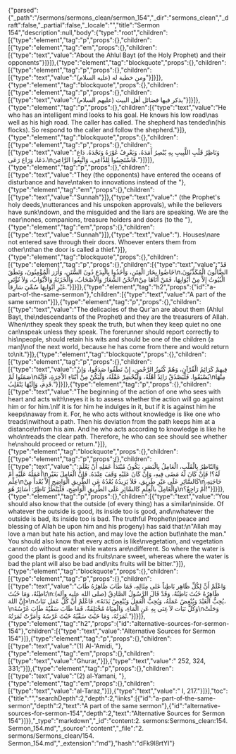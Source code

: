 {"parsed":{"_path":"/sermons/sermons_clean/sermon_154","_dir":"sermons_clean","_draft":false,"_partial":false,"_locale":"","title":"Sermon 154","description":null,"body":{"type":"root","children":[{"type":"element","tag":"p","props":{},"children":[{"type":"element","tag":"em","props":{},"children":[{"type":"text","value":"About the Ahlul Bayt (of the Holy Prophet) and their opponents"}]}]},{"type":"element","tag":"blockquote","props":{},"children":[{"type":"element","tag":"p","props":{},"children":[{"type":"text","value":"ومن خطبة له (عليه السلام)"}]}]},{"type":"element","tag":"blockquote","props":{},"children":[{"type":"element","tag":"p","props":{},"children":[{"type":"text","value":"يذكر فيها فضائل أهل البيت (عليهم السلام)"}]}]},{"type":"element","tag":"p","props":{},"children":[{"type":"text","value":"He who has an intelligent mind looks to his goal. He knows his low road\nas well as his high road. The caller has called. The shepherd has tended\n(his flocks). So respond to the caller and follow the shepherd."}]},{"type":"element","tag":"blockquote","props":{},"children":[{"type":"element","tag":"p","props":{},"children":[{"type":"text","value":"وَنَاظِرُ قَلْبِ اللَّبِيبِ بِهِ يُبْصِرُ أَمَدَهُ، وَيَعْرِفُ غَوْرَهُ وَنَجْدَهُ. دَاع دَعَا، وَرَاع رَعَى،\nفَاسْتَجِيبُوا لِلدَّاعِي، وَاتَّبِعُوا الرَّاعِيَ."}]}]},{"type":"element","tag":"p","props":{},"children":[{"type":"text","value":"They (the opponents) have entered the oceans of disturbance and have\ntaken to innovations instead of the "},{"type":"element","tag":"em","props":{},"children":[{"type":"text","value":"Sunnah"}]},{"type":"text","value":" (the Prophet's holy deeds,\nutterances and his unspoken approvals), while the believers have sunk\ndown, and the misguided and the liars are speaking. We are the near\nones, companions, treasure holders and doors (to the "},{"type":"element","tag":"em","props":{},"children":[{"type":"text","value":"Sunnah"}]},{"type":"text","value":"). Houses\nare not entered save through their doors. Whoever enters them from other\nthan the door is called a thief."}]},{"type":"element","tag":"blockquote","props":{},"children":[{"type":"element","tag":"p","props":{},"children":[{"type":"text","value":"قَدْ خَاضُوا بِحَارَ الْفِتَنِ، وَأَخَذُوا بِالْبِدَعِ دُونَ السُّنَنِ، وَأَرَز الْمُؤْمِنُونَ، وَنَطَقَ\nالضَّالُّونَ الْمُكَذِّبُونَ. نَحْنُ الشِّعَارُ وَالاْصْحَابُ، وَالْخَزَنَةُ وَالاْبْوَابُ، وَلاَ تُؤْتَى\nالْبُيُوتُ إِلاَّ مِنْ أَبْوَابِهَا، فَمَنْ أَتَاهَا مِنْ غَيْرِ أَبْوَابِهَا سُمِّيَ سَارِقاً."}]}]},{"type":"element","tag":"h2","props":{"id":"a-part-of-the-same-sermon"},"children":[{"type":"text","value":"A part of the same sermon"}]},{"type":"element","tag":"p","props":{},"children":[{"type":"text","value":"The delicacies of the Qur'an are about them (Ahlul Bayt, the\ndescendants of the Prophet) and they are the treasurers of Allah. When\nthey speak they speak the truth, but when they keep quiet no one can\nspeak unless they speak. The forerunner should report correctly to his\npeople, should retain his wits and should be one of the children (a man)\nof the next world, because he has come from there and would return to\nit."}]},{"type":"element","tag":"blockquote","props":{},"children":[{"type":"element","tag":"p","props":{},"children":[{"type":"text","value":"فِيهِمْ كَرَائِمُ الْقُرْآنِ، وَهُمْ كُنُوزُ الرَّحْمنِ، إِنْ نَطَقُوا صَدَقُوا، وَإِنْ صَمَتُوا لَمْ\nيُسْبَقُوا. فَلْيَصْدُقْ رَائِدٌ أَهْلَهُ، وَلْيُحْضِرْ عَقْلَهُ، وَلْيَكُنْ مِنْ أَبْنَاءِ الاْخِرَةِ، فَإِنَّهُ\nمِنْهَا قَدِمَ، وَإِلَيْهَا يَنْقَلِبُ."}]}]},{"type":"element","tag":"p","props":{},"children":[{"type":"text","value":"The beginning of the action of one who sees with heart and acts with\neyes it is to assess whether the action will go against him or for him.\nIf it is for him he indulges in it, but if it is against him he keeps\naway from it. For, he who acts without knowledge is like one who treads\nwithout a path. Then his deviation from the path keeps him at a distance\nfrom his aim. And he who acts according to knowledge is like he who\ntreads the clear path. Therefore, he who can see should see whether he\nshould proceed or return."}]},{"type":"element","tag":"blockquote","props":{},"children":[{"type":"element","tag":"p","props":{},"children":[{"type":"text","value":"وَالنّاظِرُ بِالْقَلْبِ، الْعَامِلُ بِالْبَصَرِ، يَكُونُ مُبْتَدَأُ عَمَلِهِ أَنْ يَعْلَمَ: أَعَمَلُهُ عَلَيْهِ أَمْ\nلَهُ؟! فَإِنْ كَانَ لَهُ مَضَى فِيهِ، وَإِنْ كَانَ عَليْهِ وَقَفَ عِنْدَهُ. فَإِنَّ الْعَامِلَ بَغَيْرِ عِلْم\nكَالسَّائِرِ عَلَى غيْرِ طَرِيق، فَلاَ يَزِيدُهُ بُعْدُهُ عَنِ الطَّرِيقِ الْوَاضِحِ إِلاَّ بُعْداً مِنْ\nحَاجَتِهِ، وَالْعَامِلُ بالْعِلْمِ كَالسَّائِرِ عَلَى الطَّرِيقِ الْوَاضِحِ، فَلْيَنْظُرْ نَاظِرٌ: أَسَائِرٌ هُوَ\nأَمْ رَاجِعٌ؟!"}]}]},{"type":"element","tag":"p","props":{},"children":[{"type":"text","value":"You should also know that the outside (of every thing) has a similar\ninside. Of whatever the outside is good, its inside too is good, and\nwhatever the outside is bad, its inside too is bad. The truthful Prophet\n(peace and blessing of Allah be upon him and his progeny) has said that:\n\"Allah may love a man but hate his action, and may love the action but\nhate the man.\" You should also know that every action is like\nvegetation, and vegetation cannot do without water while waters are\ndifferent. So where the water is good the plant is good and its fruits\nare sweet, whereas where the water is bad the plant will also be bad and\nits fruits will be bitter."}]},{"type":"element","tag":"blockquote","props":{},"children":[{"type":"element","tag":"p","props":{},"children":[{"type":"text","value":"وَاعْلَمْ أَنِّ لِكُلِّ ظَاهِر بَاطِناً عَلى مِثَالِهِ، فَمَا طَابَ ظَاهِرُهُ طَابَ بَاطِنُهُ، وَمَا خَبُثَ\nظَاهِرُهُ خَبُثَ بَاطِنُهُ، وَقَدْ قَالَ الرَّسُولُ الصَّادِقُ (صلى الله عليه وآله): «إِنَّ اللهَ\nيُحِبُّ الْعَبْدَ وَيُبْغِضُ عَمَلَهُ، وَيُحِبُّ الْعَمَلَ وَيُبْغِضُ بَدَنَهُ». فَاعْلَمْ أَنَّ كُلَّ عَمَل نَبَاتٌ،\nوَكُلَّ نَبَات لاَ غِنَى بِهِ عَنِ الْمَاءِ، وَالْمِيَاهُ مُخْتَلِفَةٌ، فَمَا طَابَ سَقْيُهُ طَابَ غَرْسُهُ\nوَحَلَتْ ثَمَرَتُهُ، وَمَا خَبُثَ سَقْيُهُ خَبُثَ غَرْسُهُ وَأَمَرَّتْ ثَمَرَتُهُ."}]}]},{"type":"element","tag":"h2","props":{"id":"alternative-sources-for-sermon-154"},"children":[{"type":"text","value":"Alternative Sources for Sermon 154"}]},{"type":"element","tag":"p","props":{},"children":[{"type":"text","value":"(1) Al-'Amidi, "},{"type":"element","tag":"em","props":{},"children":[{"type":"text","value":"Ghurar,"}]},{"type":"text","value":" 252, 324, 331;"}]},{"type":"element","tag":"p","props":{},"children":[{"type":"text","value":"(2) al-Yamani, "},{"type":"element","tag":"em","props":{},"children":[{"type":"text","value":"al-Taraz,"}]},{"type":"text","value":" I, 217."}]}],"toc":{"title":"","searchDepth":2,"depth":2,"links":[{"id":"a-part-of-the-same-sermon","depth":2,"text":"A part of the same sermon"},{"id":"alternative-sources-for-sermon-154","depth":2,"text":"Alternative Sources for Sermon 154"}]}},"_type":"markdown","_id":"content:2. sermons:Sermons_clean:154. Sermon_154.md","_source":"content","_file":"2. sermons/Sermons_clean/154. Sermon_154.md","_extension":"md"},"hash":"dFk9l8rtYI"}